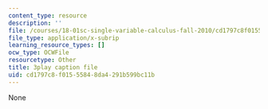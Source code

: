 ```yaml
---
content_type: resource
description: ''
file: /courses/18-01sc-single-variable-calculus-fall-2010/cd1797c8f01555848da4291b599bc11b_jBkXbAgMj6s.vtt
file_type: application/x-subrip
learning_resource_types: []
ocw_type: OCWFile
resourcetype: Other
title: 3play caption file
uid: cd1797c8-f015-5584-8da4-291b599bc11b
---
```

None


